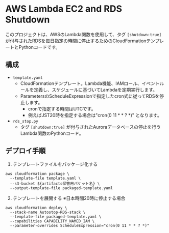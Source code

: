 # AWS Lambda EC2 and RDS Shutdown

このプロジェクトは、AWSのLambda関数を使用して、タグ `[shutdown:true]` が付与されたRDSを毎日指定の時間に停止するためのCloudFormationテンプレートとPythonコードです。

## 構成

- `template.yaml`
  - CloudFormationテンプレート。Lambda機能、IAMロール、イベントルールを定義し、スケジュールに基づいてLambdaを定期実行します。
  - ParametersのScheduleExpressionで指定したcron式に従ってRDSを停止します。
    - cronで指定する時間はUTCです。
    - 例えばJST20時を指定する場合は"cron(0 11 * * ? *)" となります。
- `rds_stop.py`
  - タグ `[shutdown:true]` が付与されたAuroraデータベースの停止を行うLambda関数のPythonコード。

## デプロイ手順

1. テンプレートファイルをパッケージ化する
```
aws cloudformation package \
  --template-file template.yaml \
  --s3-bucket ${artifacts保管用バケット名} \
  --output-template-file packaged-template.yaml
```
2. テンプレートを展開する ※日本時間20時に停止する場合
```
aws cloudformation deploy \
  --stack-name Autostop-RDS-stack \
  --template-file packaged-template.yaml \
  --capabilities CAPABILITY_NAMED_IAM \
  --parameter-overrides ScheduleExpression="cron(0 11 * * ? *)"
  ```